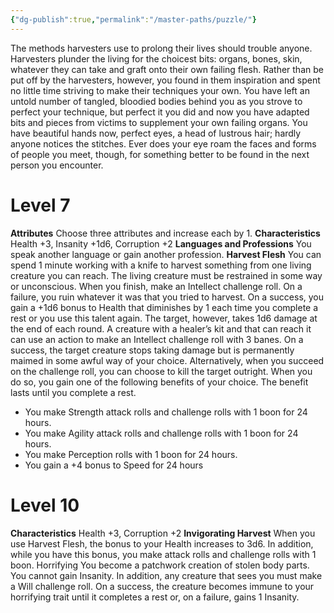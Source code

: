 ```yaml
---
{"dg-publish":true,"permalink":"/master-paths/puzzle/"}
---
```


The methods harvesters use to prolong their lives should trouble anyone. Harvesters plunder the living for the choicest bits: organs, bones, skin, whatever they can take and graft onto their own failing flesh.
Rather than be put off by the harvesters, however, you found in them inspiration and spent no little time striving to make their techniques your own.
You have left an untold number of tangled, bloodied bodies behind you as you strove to perfect your technique, but perfect it you did and now you have adapted bits and pieces from victims to supplement your own failing organs. You have beautiful hands now, perfect eyes, a head of lustrous hair; hardly anyone notices the stitches. Ever does your eye roam the faces and forms of people you meet, though, for something better to be found in the next person you encounter.
# Level 7
**Attributes** Choose three attributes and increase each by 1.
**Characteristics** Health +3, Insanity +1d6, Corruption +2
**Languages and Professions** You speak another language or gain another profession.
**Harvest Flesh** You can spend 1 minute working with a knife to harvest something from one living creature you can reach. The living creature must be restrained in some way or unconscious. When you finish, make an Intellect challenge roll. On a failure, you ruin whatever it was that you tried to harvest. On a success, you gain a +1d6 bonus to Health that diminishes by 1 each time you complete a rest or you use this talent again. The target, however, takes 1d6 damage at the end of each round. A creature with a healer’s kit and that can reach it can use an action to make an Intellect challenge roll with 3 banes. On a success, the target creature stops taking damage but is permanently maimed in some awful way of your choice.
Alternatively, when you succeed on the challenge roll, you can choose to kill the target outright. When you do so, you gain one of the following benefits of your choice.
The benefit lasts until you complete a rest.
- You make Strength attack rolls and challenge rolls with 1 boon for 24 hours.
- You make Agility attack rolls and challenge rolls with 1 boon for 24 hours.
- You make Perception rolls with 1 boon for 24 hours.
- You gain a +4 bonus to Speed for 24 hours
# Level 10
**Characteristics** Health +3, Corruption +2
**Invigorating Harvest** When you use Harvest Flesh, the bonus to your Health increases to 3d6. In addition, while you have this bonus, you make attack rolls and challenge rolls with 1 boon.
Horrifying You become a patchwork creation of stolen body parts. You cannot gain Insanity. In addition, any creature that sees you must make a Will challenge roll.
On a success, the creature becomes immune to your horrifying trait until it completes a rest or, on a failure, gains 1 Insanity.